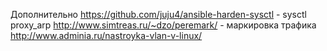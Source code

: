 Дополнительно
https://github.com/juju4/ansible-harden-sysctl - sysctl proxy_arp
http://www.simtreas.ru/~dzo/peremark/ - маркировка трафика
http://www.adminia.ru/nastroyka-vlan-v-linux/
